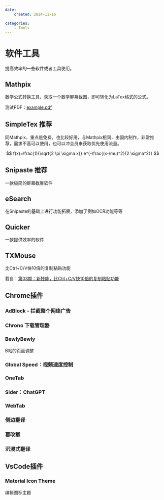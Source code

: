 ```yaml
---
date:
    created: 2024-11-16

categories:
    - Tools
---
```

# 软件工具

提高效率的一些软件或者工具使用。
<!-- more -->

## Mathpix

数学公式转换工具，获取一个数学屏幕截图，即可转化为LaTex格式的公式。

测试PDF：[example.pdf](https://mathpix.com/examples.pdf)

## SimpleTex 推荐

同Mathpix，重点是免费，也比较好用，与Mathpix相同，由国内制作，非常推荐，需求不高可以使用，也可以冲会员来获取优先使用流量。

$$
f(x)=\frac{1}{\sqrt{2 \pi \sigma x}} e^{-\frac{(x-\mu)^2}{2 \sigma^2}}
$$

## Snipaste 推荐

一款极简的屏幕截屏软件

## eSearch

在Snipaste的基础上进行功能拓展，添加了例如OCR功能等等

## Quicker

一款提供效率的软件

## TXMouse

比Ctrl+C/V快10倍的复制粘贴功能

载自：[第03期：新技能，比Ctrl+C/V快10倍的复制粘贴功能](https://sspai.com/post/32331)

## Chrome插件

### AdBlock - 拦截整个网络广告

### Chrono 下载管理器

### BewlyBewly

B站的页面调整

### Global Speed：视频速度控制

### OneTab

### Sider：ChatGPT

### WebTab

### 侧边翻译

### 篡改猴

### 沉浸式翻译

## VsCode插件

### Material Icon Theme

编辑图标主题
